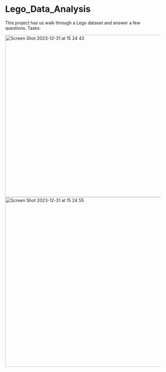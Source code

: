 # Lego_Data_Analysis
This project has us walk through a Lego dataset and answer a few questions.
Tasks: 

<img width="525" alt="Screen Shot 2023-12-31 at 15 24 43" src="https://github.com/ozverensarp/Lego_Data_Analysis/assets/138230805/efb4514f-f51d-4359-8f0c-f7fde1fe1689">
<img width="550" alt="Screen Shot 2023-12-31 at 15 24 55" src="https://github.com/ozverensarp/Lego_Data_Analysis/assets/138230805/f44aceb8-4e2a-468a-a315-8a7415d12f41">
